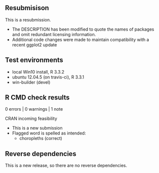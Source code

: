 ## Resubmisison
This is a resubmission. 

* The DESCRIPTION has been modified to quote the names of packages and omit redundant licensing information. 
* Additional code changes were made to maintain compatibility with a recent ggplot2 update


## Test environments
* local Win10 install, R 3.3.2
* ubuntu 12.04.5 (on travis-ci), R 3.3.1
* win-builder (devel)

## R CMD check results

0 errors | 0 warnings | 1 note

CRAN incoming feasibility
 * This is a new submission
 * Flagged word is spelled as intended:
      - choropleths (correct)

## Reverse dependencies

This is a new release, so there are no reverse dependencies.
